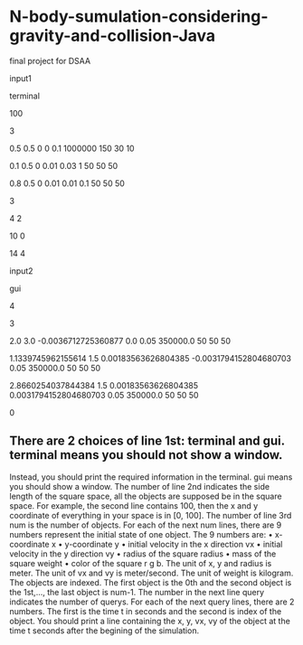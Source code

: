 # N-body-sumulation-considering-gravity-and-collision-Java
final project for DSAA 

input1

terminal

100 

3

0.5 0.5 0 0 0.1 1000000 150 30 10

0.1 0.5 0 0.01 0.03 1 50 50 50

0.8 0.5 0 0.01 0.01 0.1 50 50 50

3

4 2

10 0

14 4

input2

gui

4

3

2.0 3.0 -0.0036712725360877 0.0 0.05 350000.0 50 50 50

1.1339745962155614 1.5 0.00183563626804385 -0.0031794152804680703 0.05 350000.0 50 50 50

2.8660254037844384 1.5 0.00183563626804385 0.0031794152804680703 0.05 350000.0 50 50 50

0

## There are 2 choices of line 1st: terminal and gui. terminal means you should not show a window.
Instead, you should print the required information in the terminal. gui means you should show a window.
The number of line 2nd indicates the side length of the square space, all the objects are supposed be in
the square space. For example, the second line contains 100, then the x and y coordinate of everything in
your space is in [0, 100].
The number of line 3rd num is the number of objects.
For each of the next num lines, there are 9 numbers represent the initial state of one object. The 9
numbers are:
• x-coordinate x
• y-coordinate y
• initial velocity in the x direction vx
• initial velocity in the y direction vy
• radius of the square radius
• mass of the square weight
• color of the square r g b.
The unit of x, y and radius is meter. The unit of vx and vy is meter/second. The unit of weight is
kilogram.
The objects are indexed. The first object is the 0th and the second object is the 1st,..., the last object is
num-1.
The number in the next line query indicates the number of querys. For each of the next query lines, there
are 2 numbers. The first is the time t in seconds and the second is index of the object. You should print a
line containing the x, y, vx, vy of the object at the time t seconds after the begining of the simulation.
